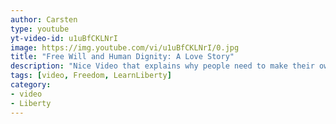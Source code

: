 ```yaml
---
author: Carsten
type: youtube
yt-video-id: u1uBfCKLNrI
image: https://img.youtube.com/vi/u1uBfCKLNrI/0.jpg
title: "Free Will and Human Dignity: A Love Story"
description: "Nice Video that explains why people need to make their own decisions and why it is imoral to make the decisions for them."
tags: [video, Freedom, LearnLiberty]
category: 
- video
- Liberty
---
```


